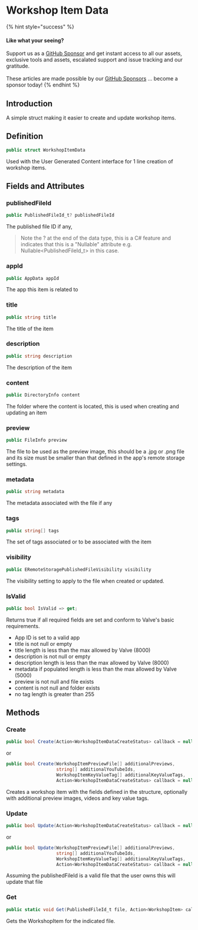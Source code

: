 # Workshop Item Data

{% hint style="success" %}
#### Like what your seeing?

Support us as a [GitHub Sponsor](../../../become-a-sponsor/) and get instant access to all our assets, exclusive tools and assets, escalated support and issue tracking and our gratitude.\
\
These articles are made possible by our [GitHub Sponsors](../../../become-a-sponsor/) ... become a sponsor today!
{% endhint %}

## Introduction

A simple struct making it easier to create and update workshop items.

## Definition

```csharp
public struct WorkshopItemData
```

Used with the User Generated Content interface for 1 line creation of workshop items.

## Fields and Attributes

### publishedFileId

```csharp
public PublishedFileId_t? publishedFileId
```

The published file ID if any,&#x20;

> Note the ? at the end of the data type, this is a C# feature and indicates that this is a "Nullable" attribute e.g. Nullable\<PublishedFileId\_t> in this case.

### appId

```csharp
public AppData appId
```

The app this item is related to

### title

```csharp
public string title
```

The title of the item

### description

```csharp
public string description
```

The description of the item

### content

```csharp
public DirectoryInfo content
```

The folder where the content is located, this is used when creating and updating an item

### preview

```csharp
public FileInfo preview
```

The file to be used as the preview image, this should be a .jpg or .png file and its size must be smaller than that defined in the app's remote storage settings.

### metadata

```csharp
public string metadata
```

The metadata associated with the file if any

### tags

```csharp
public string[] tags
```

The set of tags associated or to be associated with the item

### visibility

```csharp
public ERemoteStoragePublishedFileVisibility visibility
```

The visibility setting to apply to the file when created or updated.

### IsValid

```csharp
public bool IsValid => get;
```

Returns true if all required fields are set and conform to Valve's basic requirements.

* App ID is set to a valid app
* title is not null or empty
* title length is less than the max allowed by Valve (8000)
* description is not null or empty
* description length is less than the max allowed by Valve (8000)
* metadata if populated length is less than the max allowed by Valve (5000)
* preview is not null and file exists
* content is not null and folder exists
* no tag length is greater than 255

## Methods

### Create

```csharp
public bool Create(Action<WorkshopItemDataCreateStatus> callback = null)
```

or

```csharp
public bool Create(WorkshopItemPreviewFile[] additionalPreviews, 
                   string[] additionalYouTubeIds, 
                   WorkshopItemKeyValueTag[] additionalKeyValueTags, 
                   Action<WorkshopItemDataCreateStatus> callback = null)
```

Creates a workshop item with the fields defined in the structure, optionally with additional preview images, videos and key value tags.

### Update

```csharp
public bool Update(Action<WorkshopItemDataCreateStatus> callback = null)
```

or

```csharp
public bool Update(WorkshopItemPreviewFile[] additionalPreviews, 
                   string[] additionalYouTubeIds, 
                   WorkshopItemKeyValueTag[] additionalKeyValueTags, 
                   Action<WorkshopItemDataCreateStatus> callback = null)
```

Assuming the publishedFileId is a valid file that the user owns this will update that file&#x20;

### Get

```csharp
public static void Get(PublishedFileId_t file, Action<WorkshopItem> callback)
```

Gets the WorkshopItem for the indicated file.

